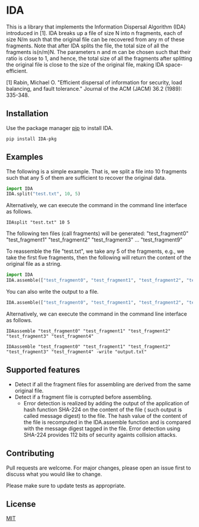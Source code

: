 # IDA

This is a library that implements the Information Dispersal Algorithm (IDA) introduced in [1].
IDA breaks up a file of size N into n fragments, each of size N/m such that the original file can be recovered from any m of these fragments.
Note that after IDA splits the file, the total size of all the fragments is(n/m)N. 
The parameters n and m can be chosen such that their ratio is close to 1, and hence, the total size of all the fragments after splitting the original file is close to the size of the original file, making IDA space-efficient. 

[1] Rabin, Michael O. "Efficient dispersal of information for security, load balancing, and fault tolerance." Journal of the ACM (JACM) 36.2 (1989): 335-348.

## Installation

Use the package manager [pip](https://pip.pypa.io/en/stable/) to install IDA.

```
pip install IDA-pkg
```

<!-- ## Issues -->
<!-- * Warning: currently only works with small files! -->

## Examples
The following is a simple example. That is, we split a file into 10 fragments such that any 5 of them are sufficient to recover the original data. 

```python
import IDA
IDA.split("test.txt", 10, 5) 
```

Alternatively, we can execute the command in the command line interface as follows. 

```
IDAsplit "test.txt" 10 5
```

The following ten files (call fragments) will be generated: 
"test_fragment0"
"test_fragment1"
"test_fragment2"
"test_fragment3"
...
"test_fragment9"

To reassemble the file "test.txt", we take any 5 of the fragments, e.g., we take the first five fragments, then the following will return the content of the original file as a string. 

```python
import IDA
IDA.assemble(["test_fragment0", "test_fragment1", "test_fragment2", "test_fragment3", "test_fragment4"]) 
```

You can also write the output to a file. 

```python
IDA.assemble(["test_fragment0", "test_fragment1", "test_fragment2", "test_fragment3", "test_fragment4"], "output.txt") 
```

Alternatively, we can execute the command in the command line interface as follows. 

```
IDAassemble "test_fragment0" "test_fragment1" "test_fragment2" "test_fragment3" "test_fragment4"
```

```
IDAassemble "test_fragment0" "test_fragment1" "test_fragment2" "test_fragment3" "test_fragment4" -write "output.txt"
```

## Supported features
* Detect if all the fragment files for assembling are derived from the same original file. 
* Detect if a fragment file is corrupted before assembling. 
  - Error detection is realized by adding the output of the application of hash function SHA-224 on the content of the file ( such output is called message digest) to the file. The hash value of the content of the file is recomputed in the IDA.assemble function and is compared with the message digest tagged in the file. Error detection using SHA-224 provides 112 bits of security againts collision attacks. 


## Contributing
Pull requests are welcome. For major changes, please open an issue first to discuss what you would like to change.

Please make sure to update tests as appropriate.


## License
[MIT](https://choosealicense.com/licenses/mit/)
